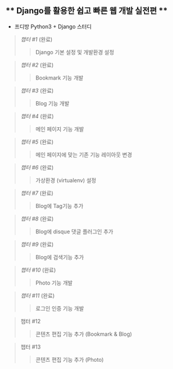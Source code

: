 ** Django를 활용한 쉽고 빠른 웹 개발 실전편 **
---
* 프디방 Python3 + Django 스터디
> *챕터 #1* (완료)
>> Django 기본 설정 및 개발환경 설정

> *챕터 #2* (완료)
>> Bookmark 기능 개발

> *챕터 #3* (완료)
>> Blog 기능 개발

> *챕터 #4* (완료)
>> 메인 페이지 기능 개발

> *챕터 #5* (완료)
>> 메인 페이지에 맞는 기존 기능 레이아웃 변경

> *챕터 #6* (완료)
>> 가상환경 (virtualenv) 설정 

> *챕터 #7* (완료)
>> Blog에 Tag기능 추가

> *챕터 #8* (완료)
>> Blog에 disque 댓글 플러그인 추가 

> *챕터 #9* (완료)
>> Blog에 검색기능 추가

> *챕터 #10* (완료)
>> Photo 기능 개발

> *챕터 #11* (완료)
>> 로그인 인증 기능 개발

> 챕터 #12
>> 콘텐츠 편집 기능 추가 (Bookmark & Blog)

> 챕터 #13
>> 콘텐츠 편집 기능 추가 (Photo)

